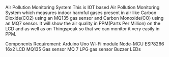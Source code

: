 Air Pollution Monitoring System
This is IOT based Air Pollution Monitoring System which measures indoor harmful gases present in air like Carbon Dioxide(CO2) using an MQ135 gas sensor and Carbon Monoxide(CO) using an MQ7 sensor. It will show the air quality in PPM(Parts Per Million) on the LCD and as well as on Thingspeak so that we can monitor it very easily in PPM.

Components Requirement:
Arduino Uno
Wi-Fi module Node-MCU ESP8266
16x2 LCD
MQ135 Gas sensor
MQ 7 LPG gas sensor
Buzzer
LEDs
